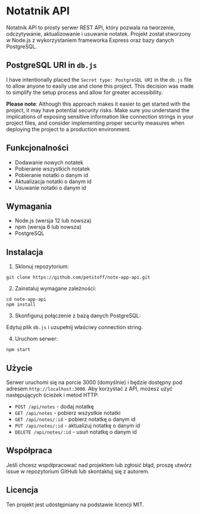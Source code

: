 # Notatnik API

Notatnik API to prosty serwer REST API, który pozwala na tworzenie, odczytywanie, aktualizowanie i usuwanie notatek. Projekt został stworzony w Node.js z wykorzystaniem frameworka Express oraz bazy danych PostgreSQL.

## PostgreSQL URI in `db.js`

I have intentionally placed the `Secret type: PostgreSQL URI` in the `db.js` file to allow anyone to easily use and clone this project. This decision was made to simplify the setup process and allow for greater accessibility.

**Please note**: Although this approach makes it easier to get started with the project, it may have potential security risks. Make sure you understand the implications of exposing sensitive information like connection strings in your project files, and consider implementing proper security measures when deploying the project to a production environment.

## Funkcjonalności

- Dodawanie nowych notatek
- Pobieranie wszystkich notatek
- Pobieranie notatki o danym id
- Aktualizacja notatki o danym id
- Usuwanie notatki o danym id

## Wymagania

- Node.js (wersja 12 lub nowsza)
- npm (wersja 6 lub nowsza)
- PostgreSQL

## Instalacja

1. Sklonuj repozytorium:

```
git clone https://github.com/petitoff/note-app-api.git
```

2. Zainstaluj wymagane zależności:

```
cd note-app-api
npm install
```

3. Skonfiguruj połączenie z bazą danych PostgreSQL:

Edytuj plik `db.js` i uzupełnij właściwy connection string.

4. Uruchom serwer:

```
npm start
```

## Użycie

Serwer uruchomi się na porcie 3000 (domyślnie) i będzie dostępny pod adresem `http://localhost:3000`. Aby korzystać z API, możesz użyć następujących ścieżek i metod HTTP:

- `POST /api/notes` - dodaj notatkę
- `GET /api/notes` - pobierz wszystkie notatki
- `GET /api/notes/:id` - pobierz notatkę o danym id
- `PUT /api/notes/:id` - aktualizuj notatkę o danym id
- `DELETE /api/notes/:id` - usuń notatkę o danym id

## Współpraca

Jeśli chcesz współpracować nad projektem lub zgłosić błąd, proszę utwórz issue w repozytorium GitHub lub skontaktuj się z autorem.

## Licencja

Ten projekt jest udostępniany na podstawie licencji MIT.

